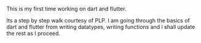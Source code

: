 This is my first time working on dart and flutter.

Its a step by step walk courtesy of PLP.
I am going through the basics of dart and flutter from writing datatypes, writing functions and i shall update the rest as I proceed.